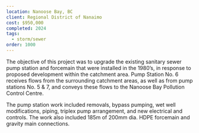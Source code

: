 ```yaml
---
location: Nanoose Bay, BC
client: Regional District of Nanaimo
cost: $950,000
completed: 2024
tags:
  - storm/sewer
order: 1000
---
```

The objective of this project was to upgrade the existing sanitary sewer pump station and forcemain that were installed in the 1980’s, in response to proposed development within the catchment area.  Pump Station No. 6 receives flows from the surrounding catchment areas, as well as from pump stations No. 5 & 7, and conveys these flows to the Nanoose Bay Pollution Control Centre.  

The pump station work included removals, bypass pumping, wet well modifications, piping, triplex pump arrangement, and new electrical and controls.  The work also included 185m of 200mm dia. HDPE forcemain and gravity main connections.  
